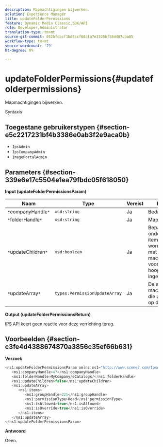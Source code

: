 ```yaml
---
description: Mapmachtigingen bijwerken.
solution: Experience Manager
title: updateFolderPermissions
feature: Dynamic Media Classic,SDK/API
role: Developer,Administrator
translation-type: tm+mt
source-git-commit: 052bfcbcf1bd4ccf60afa7e3325bf58dd07cba85
workflow-type: tm+mt
source-wordcount: '79'
ht-degree: 0%

---
```



# updateFolderPermissions{#updatefolderpermissions}

Mapmachtigingen bijwerken.

Syntaxis

## Toegestane gebruikerstypen {#section-e5c2217231bf4b3386e0ab3f2e9aca0b}

* `IpsAdmin`
* `IpsCompanyAdmin`
* `ImagePortalAdmin`

## Parameters {#section-339e6e17c5504e1ea79fbdc05f618050}

**Input (updateFolderPermissionsParam)**

| Naam | Type | Vereist | Beschrijving |
|---|---|---|---|
| `*`companyHandle`*` | `xsd:string` | Ja | Bedrijfshandgreep. |
| `*`folderHandle`*` | `xsd:string` | Ja | Mapgreep. |
| `*`updateChildren`*` | `xsd:boolean` | Ja | Bepaalt of onderliggende items moeten worden bijgewerkt met de machtigingen die voor de map op het hoogste niveau zijn ingesteld. |
| `*`updateArray`*` | `types:PermissionUpdateArray` | Ja | De array met machtigingsupdates die u wilt toepassen op de map. |

**Output (updateFolderPermissionsReturn)**

IPS API keert geen reactie voor deze verrichting terug.

## Voorbeelden {#section-c3fe4d4388674870a3856c35ef66b631}

**Verzoek**

```java
<ns1:updateFolderPermissionsParam xmlns:ns1="http://www.scene7.com/IpsApi/xsd">
   <ns1:companyHandle>47</ns1:companyHandle>
   <ns1:folderHandle>MyCompany/eCatalogs/</ns1:folderHandle>
   <ns1:updateChildren>false</ns1:updateChildren>
   <ns1:updateArray>
      <ns1:items>
         <ns1:groupHandle>225</ns1:groupHandle>
         <ns1:permissionType>Read</ns1:permissionType>
         <ns1:isAllowed>true</ns1:isAllowed>
         <ns1:isOverride>true</ns1:isOverride>
      </ns1:items>
   </ns1:updateArray>
</ns1:updateFolderPermissionsParam>
```

**Antwoord**

Geen.
